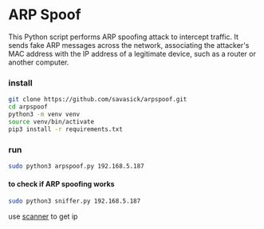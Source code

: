 # ARP Spoof

This Python script performs ARP spoofing attack to intercept traffic. It sends fake ARP messages across the network, associating the attacker's MAC address with the IP address of a legitimate device, such as a router or another computer.

### install

```bash
git clone https://github.com/savasick/arpspoof.git
cd arpspoof
python3 -m venv venv
source venv/bin/activate
pip3 install -r requirements.txt
```

### run

```bash
sudo python3 arpspoof.py 192.168.5.187
```

#### to check if ARP spoofing works

```bash
sudo python3 sniffer.py 192.168.5.187
```

use [scanner](https://github.com/savasick/simpscanner) to get ip
